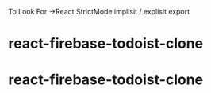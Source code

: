 To Look For
->React.StrictMode
implisit / explisit export
# react-firebase-todoist-clone
# react-firebase-todoist-clone
